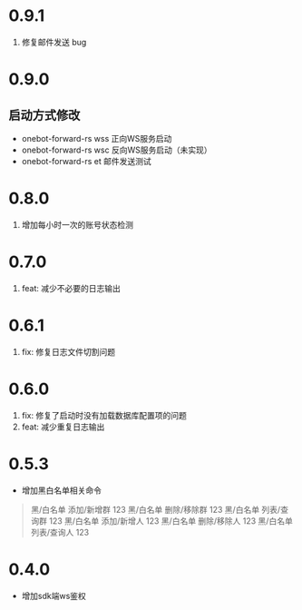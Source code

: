 # 0.9.1

1. 修复邮件发送 bug

# 0.9.0

## 启动方式修改

- onebot-forward-rs wss 正向WS服务启动
- onebot-forward-rs wsc 反向WS服务启动（未实现）
- onebot-forward-rs et 邮件发送测试

# 0.8.0

1. 增加每小时一次的账号状态检测

# 0.7.0

1. feat: 减少不必要的日志输出

# 0.6.1

1. fix: 修复日志文件切割问题

# 0.6.0

1. fix: 修复了启动时没有加载数据库配置项的问题
2. feat: 减少重复日志输出

# 0.5.3

- 增加黑白名单相关命令

> 黑/白名单 添加/新增群 123
> 黑/白名单 删除/移除群 123
> 黑/白名单 列表/查询群 123
> 黑/白名单 添加/新增人 123
> 黑/白名单 删除/移除人 123
> 黑/白名单 列表/查询人 123


# 0.4.0

- 增加sdk端ws鉴权
